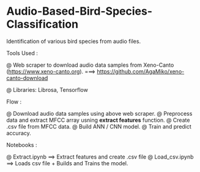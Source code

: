# Audio-Based-Bird-Species-Classification
Identification of various bird species from audio files.

Tools Used :

@ Web scraper to download audio data samples from Xeno-Canto (https://www.xeno-canto.org).
                ===>  https://github.com/AgaMiko/xeno-canto-download
                  
@ Libraries: Librosa, Tensorflow


Flow :

@ Download audio data samples using above web scraper.
@ Preprocess data and extract MFCC array usning __extract features__ function.
@ Create .csv file from MFCC data.
@ Build ANN / CNN model.
@ Train and predict accuracy.


Notebooks :

@ Extract.ipynb   ==>   Extract features and create .csv file
@ Load_csv.ipynb        ==>   Loads csv file + Builds and  Trains the model.
